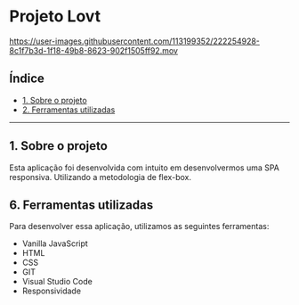# Projeto Lovt

https://user-images.githubusercontent.com/113199352/222254928-8c1f7b3d-1f18-49b8-8623-902f1505ff92.mov

## Índice

* [1. Sobre o projeto](#1-sobre-o-projeto)
* [2. Ferramentas utilizadas](#6-ferramentas-utilizadas)

***

## 1. Sobre o projeto
Esta aplicação foi desenvolvida com intuito em desenvolvermos uma SPA responsiva.
Utilizando a metodologia de flex-box.

## 6. Ferramentas utilizadas

Para desenvolver essa aplicação, utilizamos as seguintes ferramentas:

* Vanilla JavaScript
* HTML
* CSS
* GIT
* Visual Studio Code
* Responsividade
